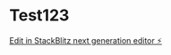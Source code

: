 # Test123

[Edit in StackBlitz next generation editor ⚡️](https://stackblitz.com/~/github.com/SeshingPM/Test123)